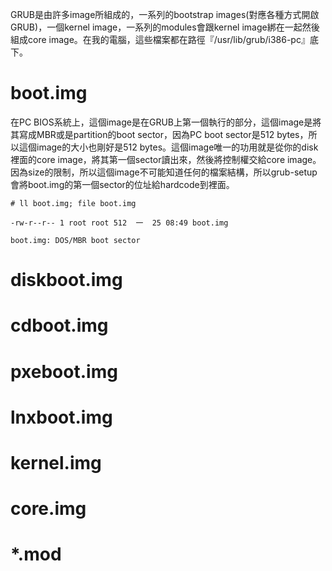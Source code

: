 GRUB是由許多image所組成的，一系列的bootstrap images\(對應各種方式開啟GRUB\)，一個kernel image，一系列的modules會跟kernel image綁在一起然後組成core image。在我的電腦，這些檔案都在路徑『/usr/lib/grub/i386-pc』底下。

# boot.img

在PC BIOS系統上，這個image是在GRUB上第一個執行的部分，這個image是將其寫成MBR或是partition的boot sector，因為PC boot sector是512 bytes，所以這個image的大小也剛好是512 bytes。這個image唯一的功用就是從你的disk裡面的core image，將其第一個sector讀出來，然後將控制權交給core image。因為size的限制，所以這個image不可能知道任何的檔案結構，所以grub-setup會將boot.img的第一個sector的位址給hardcode到裡面。

`# ll boot.img; file boot.img`

`-rw-r--r-- 1 root root 512  一  25 08:49 boot.img`

`boot.img: DOS/MBR boot sector`



# diskboot.img

# cdboot.img

# pxeboot.img

# lnxboot.img

# kernel.img

# core.img

# \*.mod



